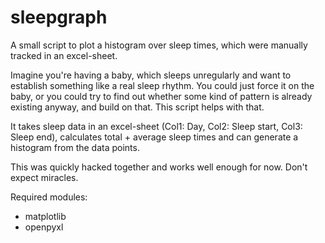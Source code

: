 # sleepgraph
A small script to plot a histogram over sleep times, which were manually tracked in an excel-sheet.

Imagine you're having a baby, which sleeps unregularly and want to establish something like a real sleep rhythm. You could just force it on the baby, or you could try to find out whether some kind of pattern is already existing anyway, and build on that. This script helps with that.

It takes sleep data in an excel-sheet (Col1: Day, Col2: Sleep start, Col3: Sleep end), calculates total + average sleep times and can generate a histogram from the data points.

This was quickly hacked together and works well enough for now. Don't expect miracles.

Required modules:
- matplotlib
- openpyxl

